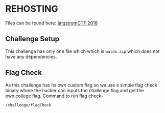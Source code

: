 # REHOSTING

Files can be found here: [ångstromCTF 2018](https://2018.angstromctf.com/challenges)

## Challenge Setup
This challenge has only one file which which is `waldo.zip` which does not have any dependencies.

## Flag Check
As this challenge has its own custom flag so we use a simple flag check binary where the hacker can inputs the challenge flag and get the pwn.college flag.
Command to run flag check-
```
/challenge/flagCheck
```